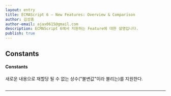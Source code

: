 ```yaml
---
layout: entry
title: ECMAScript 6 — New Features: Overview & Comparison
author: 김성중
author-email: ajax0615@gmail.com
description: ECMAScript 6에서 지원하는 Feature에 대한 설명입니다.
publish: true
---
```


## Constants
#### Constants
새로운 내용으로 재할당 될 수 없는 상수("불변값"이라 불리는)를 지원한다.

```javascript

```

---
